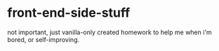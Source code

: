 # front-end-side-stuff
not important, just vanilla-only created homework to help me when i'm bored, or self-improving.
